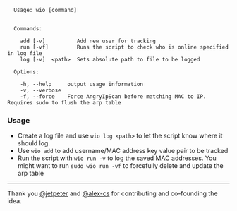 ```
  Usage: wio [command]


  Commands:

    add [-v]          Add new user for tracking
    run [-vf]         Runs the script to check who is online specified in log file
    log [-v]  <path>  Sets absolute path to file to be logged

  Options:

    -h, --help     output usage information
    -v, --verbose
    -f, --force    Force AngryIpScan before matching MAC to IP. Requires sudo to flush the arp table
```

### Usage
- Create a log file and use `wio log <path>` to let the script know where it should log.
- Use `wio add` to add username/MAC address key value pair to be tracked
- Run the script with `wio run -v` to log the saved MAC addresses. You might want to run `sudo wio run -vf` to forcefully delete and update the arp table

<hr>

Thank you [@jetpeter](https://github.com/jetpeter) and [@alex-cs](https://github.com/alex-cs) for contributing and co-founding the idea.
